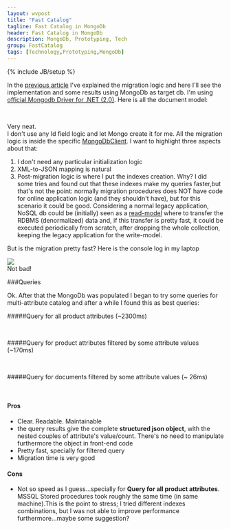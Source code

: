 ```yaml
---
layout: wvpost
title: "Fast Catalog"
tagline: Fast Catalog in MongoDb
header: Fast Catalog in MongoDb
description: MongoDb, Prototyping, Tech
group: FastCatalog
tags: [Technology,Prototyping,MongoDb]
---
```

{% include JB/setup %}

In the <a href="{{ BASE_PATH }}/2015/06/14/fastcatalog-sql2nosql" target="_blank">previous article</a> I've explained the migration logic and here I'll see the implementation and some results using MongoDb as target db. I'm using <a href="http://docs.mongodb.org/ecosystem/drivers/csharp/" target="_blank">official Mongodb Driver for .NET (2.0)</a>. Here is all the document model:

<script type="syntaxhighlighter" class="brush: csharp">
<![CDATA[
namespace SQL2MongoDB.Models
{

    public class MongoProduct
    {
        public string Code { get; set; }
        public string Description { get; set; }
        public double Price { get; set; }
        public long IdCategory { get; set; }
        public IList<string> Synonims { get; set; }
        public IList<ProductAttribute> Attributes { get; set; }
    }

    public class ProductAttribute
    {
        public string Key { get; set; }
        public string Value { get; set; }
    }
}
]]></script> 

Very neat. <br/>
I don't use any Id field logic and let Mongo create it for me.
All the migration logic is inside the specific <a href="https://github.com/williamverdolini/FastCatalog/blob/master/Catalog/SQL2MongoDB/Logic/MongoDbClient.cs" target="_blank">MongoDbClient</a>. I want to highlight three aspects about that:

<ol>
<li>I don't need any particular initialization logic</li>
<li>XML-to-JSON mapping is natural

<script type="syntaxhighlighter" class="brush: csharp">
<![CDATA[
public void Save(SQLProduct dbProduct)
{
		Contract.Requires<ArgumentNullException>(dbProduct != null, "dbProduct");
		var product = new MongoProduct
		{
				Code = dbProduct.Data.Code,
				Description = dbProduct.Data.Description,
				IdCategory = dbProduct.Data.IdCategory,
				Price = Math.Round(10 + rnd.NextDouble() * (1000 - 10),2),
				Synonims = dbProduct.Synonims.ToStringList(),
				Attributes = dbProduct.Attributes.ToProductAttributes()
		};
		products.Add(product.ToBsonDocument());
}
]]></script> 
</li>
<li>Post-migration logic is where I put the indexes creation. Why? I did some tries and found out that these indexes make my queries faster,but that's not the point: normally migration procedures does NOT have code for online application logic (and they shouldn't have), but for this scenario it could be good. Considering a normal legacy application, NoSQL db could be (initially) seen as a <a href="http://www.cqrs.nu/tutorial/cs/03-read-models" target="_blank">read-model</a> where to transfer the RDBMS (denormalized) data and, if this transfer is pretty fast, it could be executed periodically from scratch, after dropping the whole collection, keeping the legacy application for the write-model.</li>
</ol>

But is the migration pretty fast? Here is the console log in my laptop

<img src="{{ BASE_PATH }}/images/fastcatalog/fastcatalog_mongo_console.png"  class="img-rounded"  /><br/>
Not bad!

###Queries

Ok. After that the MongoDb was populated I began to try some queries for multi-attribute catalog and after a while I found this as best queries:

#####Query for all product attributes (~2300ms)
<script type="syntaxhighlighter" class="brush: js">
<![CDATA[
db.Products.aggregate([
	{$unwind: "$Attributes"},
	{$group: { _id: "$Attributes", total: {$sum: 1} }},
	{$sort: {"_id.Value":1}},
	{$group: { _id: "$_id.Key", Properties: {$push: {Value:"$_id.Value", Count:"$total"}}}},
	{$sort: {_id:1, "Properties.Value": 1}}
]);
]]></script> 

#####Query for product attributes filtered by some attribute values  (~170ms)
<script type="syntaxhighlighter" class="brush: js">
<![CDATA[
db.Products.aggregate([
	{$match: { 
		$and: [
			{"IdCategory":245710},
			{"Price":{$gte: 100, $lt: 400}},
			{$and: [{"Attributes.Key":"FORMATO"}, {"Attributes.Value":"0402 (1.0 x 0.5mm)"}]},
			{$and: [{"Attributes.Key":"TOLLERANZA"}, {"Attributes.Value": {$in: ["± 0.01%","± 0.05%","± 0.1%"]}}]}
		]
	}},	
	{$unwind: "$Attributes"},
	{$group: { _id: "$Attributes", total: {$sum: 1} }},
	{$sort: {"_id.Value":1}},
	{$group: { _id: "$_id.Key", Properties: {$push: {Value:"$_id.Value", Count:"$total"}}}},
	{$sort: {_id:1, "Properties.Value": 1}}
]);
]]></script> 

#####Query for documents filtered by some attribute values (~ 26ms)
<script type="syntaxhighlighter" class="brush: js">
<![CDATA[
db.Products.find({
        $and: [
                {"IdCategory":245710},
                {"Price":{$gte: 200, $lt: 400}},
                {$and: [{"Attributes.Key":"FORMATO"}, {"Attributes.Value":"0402 (1.0 x 0.5mm)"}]},
                {$and: [{"Attributes.Key":"TOLLERANZA"}, {"Attributes.Value": {$in: ["± 0.01%","± 0.05%","± 0.1%"]}}]}
            ]
})
.limit(10)
]]></script> 

<div class="col-md-6">
<h4>Pros</h4>
<ul>
<li>Clear. Readable. Maintainable</li>
<li>the query results give the complete <b>structured json object</b>, with the nested couples of attribute's value/count. There's no need to manipulate furthermore the object in front-end code</li>
<li>Pretty fast, specially for filtered query</li>
<li>Migration time is very good</li>
</ul>
</div>
<div class="col-md-6">
<h4>Cons</h4>
<ul>
<li>Not so speed as I guess...specially for <b>Query for all product attributes</b>. MSSQL Stored procedures took roughly the same time (in same machine).This is the point to stress; I tried different indexes combinations, but I was not able to improve performance furthermore...maybe some suggestion?</li>
</ul>
</div>
